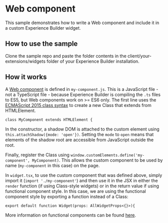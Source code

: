 # Web component

This sample demonstrates how to write a Web component and include it in a custom Experience Builder widget.

## How to use the sample
Clone the sample repo and paste the folder contents in the client/your-extensions/widgets
folder of your Experience Builder installation.

## How it works

A [Web component](https://developer.mozilla.org/en-US/docs/Web/Web_Components) is defined in `my-component.js`. This is a JavaScript file - not a TypeScript file - because Experience Builder is compiling the `.ts` files to ES5, but Web components work on >= ES6 only. The first line uses the [ECMAScript 2015 class syntax](https://developer.mozilla.org/en-US/docs/Web/JavaScript/Reference/Classes) to create a new Class that extends from HTMLElement.

```
class MyComponent extends HTMLElement {
  ```

In the constructor, a shadow DOM is attached to the custom element using `this.attachShadow({mode: 'open'})`. Setting the `mode` to `open` means that elements of the shadow root are accessible from JavaScript outside the root.

Finally, register the Class using `window.customElements.define('my-component', MyComponent)`. This allows the custom component to be used by name (`my-component` in this case) on the page.

In `widget.tsx`, to use the custom component that was defined above, simply import it (`import './my-component'`) and then use it in the JSX in either the `render` function (if using Class-style widgets) or in the return value if using functional component style. In this case, we are using the functional component style by exporting a function instead of a Class:

```
export default function Widget(props: AllWidgetProps<{}>){
```

More information on functional components can be found [here](https://reactjs.org/docs/components-and-props.html#function-and-class-components).